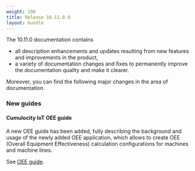 ```yaml
---
weight: 100
title: Release 10.11.0.0
layout: bundle
---
```


The 10.11.0 documentation contains

* all description enhancements and updates resulting from new features and improvements in the product,
* a variety of documentation changes and fixes to permanently improve the documentation quality and make it clearer.

Moreover, you can find the following major changes in the area of documentation.

### New guides

#### Cumulocity IoT OEE guide

A new OEE guide has been added, fully describing the background and usage of the newly added OEE application, which allows to create OEE (Overall Equipment Effectiveness) calculation configurations for machines and machine lines.

See [OEE guide](https://cumulocity.com/guides/oee/overview/).
